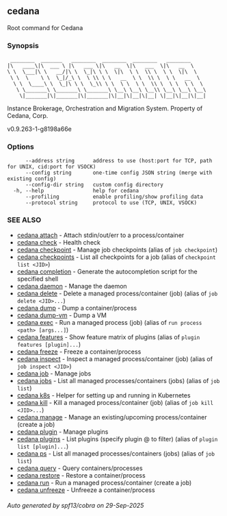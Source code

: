 ## cedana

Root command for Cedana

### Synopsis

```
 ________  _______   ________  ________  ________   ________
|\   ____\|\  ___ \ |\   ___ \|\   __  \|\   ___  \|\   __  \
\ \  \___|\ \   __/|\ \  \_|\ \ \  \|\  \ \  \\ \  \ \  \|\  \
 \ \  \    \ \  \_|/_\ \  \ \\ \ \   __  \ \  \\ \  \ \   __  \
  \ \  \____\ \  \_|\ \ \  \_\\ \ \  \ \  \ \  \\ \  \ \  \ \  \
   \ \_______\ \_______\ \_______\ \__\ \__\ \__\\ \__\ \__\ \__\
    \|_______|\|_______|\|_______|\|__|\|__|\|__| \|__|\|__|\|__|
```

Instance Brokerage, Orchestration and Migration System.
Property of Cedana, Corp.

v0.9.263-1-g8198a66e

### Options

```
      --address string      address to use (host:port for TCP, path for UNIX, cid:port for VSOCK)
      --config string       one-time config JSON string (merge with existing config)
      --config-dir string   custom config directory
  -h, --help                help for cedana
      --profiling           enable profiling/show profiling data
      --protocol string     protocol to use (TCP, UNIX, VSOCK)
```

### SEE ALSO

- [cedana attach](cedana_attach.md) - Attach stdin/out/err to a process/container
- [cedana check](cedana_check.md) - Health check
- [cedana checkpoint](cedana_checkpoint.md) - Manage job checkpoints (alias of `job checkpoint`)
- [cedana checkpoints](cedana_checkpoints.md) - List all checkpoints for a job (alias of `checkpoint list <JID>`)
- [cedana completion](cedana_completion.md) - Generate the autocompletion script for the specified shell
- [cedana daemon](cedana_daemon.md) - Manage the daemon
- [cedana delete](cedana_delete.md) - Delete a managed process/container (job) (alias of `job delete <JID>...`)
- [cedana dump](cedana_dump.md) - Dump a container/process
- [cedana dump-vm](cedana_dump-vm.md) - Dump a VM
- [cedana exec](cedana_exec.md) - Run a managed process (job) (alias of `run process <path> [args...]`)
- [cedana features](cedana_features.md) - Show feature matrix of plugins (alias of `plugin features [plugin]...`)
- [cedana freeze](cedana_freeze.md) - Freeze a container/process
- [cedana inspect](cedana_inspect.md) - Inspect a managed process/container (job) (alias of `job inspect <JID>`)
- [cedana job](cedana_job.md) - Manage jobs
- [cedana jobs](cedana_jobs.md) - List all managed processes/containers (jobs) (alias of `job list`)
- [cedana k8s](cedana_k8s.md) - Helper for setting up and running in Kubernetes
- [cedana kill](cedana_kill.md) - Kill a managed process/container (job) (alias of `job kill <JID>...`)
- [cedana manage](cedana_manage.md) - Manage an existing/upcoming process/container (create a job)
- [cedana plugin](cedana_plugin.md) - Manage plugins
- [cedana plugins](cedana_plugins.md) - List plugins (specify plugin <name>@<version> to filter) (alias of `plugin list [plugin]...`)
- [cedana ps](cedana_ps.md) - List all managed processes/containers (jobs) (alias of `job list`)
- [cedana query](cedana_query.md) - Query containers/processes
- [cedana restore](cedana_restore.md) - Restore a container/process
- [cedana run](cedana_run.md) - Run a managed process/container (create a job)
- [cedana unfreeze](cedana_unfreeze.md) - Unfreeze a container/process

###### Auto generated by spf13/cobra on 29-Sep-2025
